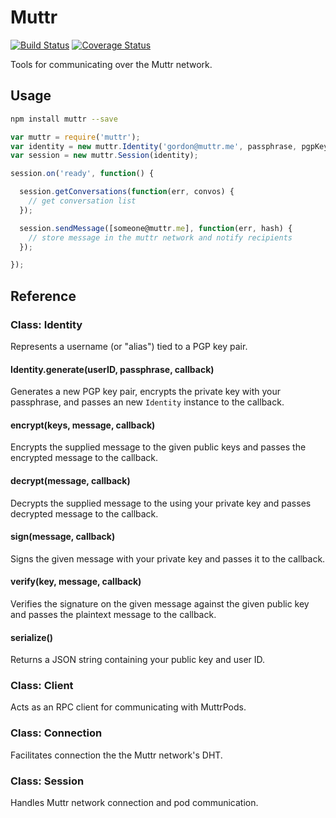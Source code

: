 Muttr
========

[![Build Status](https://travis-ci.org/muttr/libmuttr.svg)](https://travis-ci.org/muttr/libmuttr)
[![Coverage Status](https://coveralls.io/repos/muttr/libmuttr/badge.svg)](https://coveralls.io/r/muttr/libmuttr)

Tools for communicating over the Muttr network.

## Usage

```bash
npm install muttr --save
```

```js
var muttr = require('muttr');
var identity = new muttr.Identity('gordon@muttr.me', passphrase, pgpKeyPair);
var session = new muttr.Session(identity);

session.on('ready', function() {

  session.getConversations(function(err, convos) {
    // get conversation list
  });

  session.sendMessage([someone@muttr.me], function(err, hash) {
    // store message in the muttr network and notify recipients
  });

});
```

## Reference

### Class: Identity

Represents a username (or "alias") tied to a PGP key pair.

#### Identity.generate(userID, passphrase, callback)

Generates a new PGP key pair, encrypts the private key with your passphrase, and
passes an new `Identity` instance to the callback.

#### encrypt(keys, message, callback)

Encrypts the supplied message to the given public keys and passes the encrypted
message to the callback.

#### decrypt(message, callback)

Decrypts the supplied message to the using your private key and passes decrypted
message to the callback.

#### sign(message, callback)

Signs the given message with your private key and passes it to the callback.

#### verify(key, message, callback)

Verifies the signature on the given message against the given public key and
passes the plaintext message to the callback.

#### serialize()

Returns a JSON string containing your public key and user ID.

### Class: Client

Acts as an RPC client for communicating with MuttrPods.

### Class: Connection

Facilitates connection the the Muttr network's DHT.

### Class: Session

Handles Muttr network connection and pod communication.
